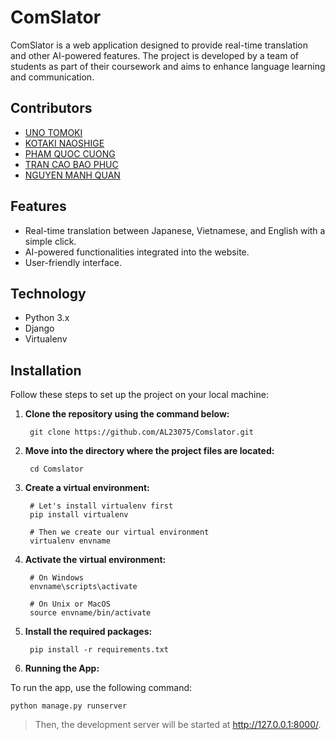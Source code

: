 # ComSlator

ComSlator is a web application designed to provide real-time translation and other AI-powered features. The project is developed by a team of students as part of their coursework and aims to enhance language learning and communication.

## Contributors

- [UNO TOMOKI](https://github.com/AL23075)
- [KOTAKI NAOSHIGE]()
- [PHAM QUOC CUONG](https://github.com/cuonggpham)
- [TRAN CAO BAO PHUC](https://github.com/Phuctran11)
- [NGUYEN MANH QUAN](https://github.com/Kuan-niisan)

## Features

- Real-time translation between Japanese, Vietnamese, and English with a simple click.
- AI-powered functionalities integrated into the website.
- User-friendly interface.

## Technology

- Python 3.x
- Django
- Virtualenv

## Installation

Follow these steps to set up the project on your local machine:

1. **Clone the repository using the command below:**
   
        git clone https://github.com/AL23075/Comslator.git
2. **Move into the directory where the project files are located:**
    
        cd Comslator
3. **Create a virtual environment:**
   
        # Let's install virtualenv first
        pip install virtualenv

        # Then we create our virtual environment
        virtualenv envname
4. **Activate the virtual environment:**

        # On Windows
        envname\scripts\activate

        # On Unix or MacOS
        source envname/bin/activate
5. **Install the required packages:**
   
        pip install -r requirements.txt
7. **Running the App:**

To run the app, use the following command:

    python manage.py runserver

> Then, the development server will be started at http://127.0.0.1:8000/.